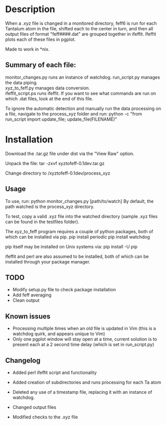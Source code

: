 Description
===========
When a .xyz file is changed in a monitored directory, feff6 is run for each Tantalum atom in the file, shifted each to the center in turn, and then all output files of format "feff####.dat" are grouped together in ifeffit.  Ifeffit plots each of these files in pgplot. 

Made to work in \*nix.

Summary of each file:
------------------
monitor\_changes.py runs an instance of watchdog. 
run\_script.py manages the data piping.  
xyz\_to\_feff.py manages data conversion.  
ifeffit\_script.ps runs ifeffit.  If you want to see what commands are run on which .dat files, look at the end of this file.  

To ignore the automatic detection and manually run the data processing on a file, navigate to the process\_xyz folder and run:
python -c "from run\_script import update\_file; update\_file(FILENAME)"

Installation
===========
Download the .tar.gz file under dist via the "View Raw" option.

Unpack the file:
tar -zxvf xyztofeff-0.1dev.tar.gz

Change directory to 
/xyztofeff-0.1dev/process\_xyz

Usage
----
To use, run: python monitor\_changes.py [path/to/watch]
By default, the path watched is the process\_xyz directory.  

To test, copy a valid .xyz file into the watched directory (sample .xyz files can be found in the testfiles folder).

The xyz\_to\_feff program requires a couple of python packages, both of which can be installed via pip. 
pip install periodic
pip install watchdog

pip itself may be installed on Unix systems via:
pip install -U pip

ifeffit and perl are also assumed to be installed, both of which can be installed through your package manager.  

TODO
----
- Modify setup.py file to check package installation
- Add feff averaging
- Clean output 

Known issues
----
- Processing multiple times when an old file is updated in Vim (this is a watchdog quirk, and appears unique to Vim)
- Only one pgplot window will stay open at a time, current solution is to present each at a 2 second time delay (which is set in run\_script.py)

Changelog 
----
- Added perl ifeffit script and functionality
- Added creation of subdirectories and runs processing for each Ta atom

- Deleted any use of a timestamp file, replacing it with an instance of watchdog.  
- Changed output files
- Modified checks to the .xyz file
